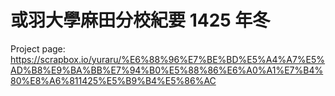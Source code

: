 # 或羽大學麻田分校紀要 1425 年冬

Project page: https://scrapbox.io/yuraru/%E6%88%96%E7%BE%BD%E5%A4%A7%E5%AD%B8%E9%BA%BB%E7%94%B0%E5%88%86%E6%A0%A1%E7%B4%80%E8%A6%811425%E5%B9%B4%E5%86%AC
